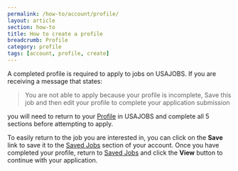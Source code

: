 ```yaml
---
permalink: /how-to/account/profile/
layout: article
section: how-to
title: How to create a profile
breadcrumb: Profile
category: profile
tags: [account, profile, create]
---
```


A completed profile is required to apply to jobs on USAJOBS. If you are receiving a message that states:

> You are not able to apply because your profile is incomplete, Save this job and then edit your profile to complete your application submission

you will need to return to your [Profile](https://www.usajobs.gov/Applicant/Profile/PersonalInformation/) in USAJOBS and complete all 5 sections before attempting to apply.

To easily return to the job you are interested in, you can click on the **Save** link to save it to the [Saved Jobs](https://www.usajobs.gov/Applicant/SavedJobs/ListSavedJobs/) section of your account. Once you have completed your profile, return to [Saved Jobs](https://www.usajobs.gov/Applicant/SavedJobs/ListSavedJobs/) and click the **View** button to continue with your application.